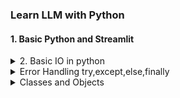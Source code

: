 ### Learn LLM with Python

#### 1. Basic Python and Streamlit

<details>
<summary>2. Basic IO in python</summary>


- Reading file is easy, opening a file in write mode and write in it using `file.write('The content you wanna write')` will cause overwrite, so be careful

```python
with open('filename.txt','w') as file:
    file.write("Hey, I was the text that overworte Everything!")
```

- to avoid this, write file in 'a' append mode
</details>

<details>
<summary>Error Handling try,except,else,finally</summary>

- Give good Errors to the customers, dumb like me who dont know wtf is going on, putting strings in their pincode and shit
- Errors like NameError, ZeroDivisionError classes are used to categorize the errors
```
try:
    file=open('Example.txt','r')
    c=1/0
    a=b
except NameError as err:
    print(err)
except Exception as expMain:
    print(expMain)

## If the try is successful, instead of exception, execute else
else:
    print("No Error Bro😁")

# Finally clock is executed regardless of the error or not
finally:
    if 'file' in locals() or not file.closed():
        file.close()
        print("File closed")
    print("Execution Complete✅")
```
</details>
<details>
<summary>Classes and Objects</summary>
- A bank account system would help us understand that a class is a blueprint to create an object(account1), reduce the redundancy in code , initialise the object creation with a `__init__(self,...)` constructor, takes first argument as `self` which is equivalent to `this` keyword in many languages



```
class BankAccount:
    def __init__(self,name,balance):
        self.name = name
        self.balance = balance
    
    def deposit(self,amount):
        if(self.balance<0):
            print("Can't Deposit! Balance Negative.")
        else:
            self.balance+=amount
            print(f"New Balance is {self.balance}/-")

    def withdraw(self,amount):
        if(self.balance<0):
            print("Can't Withdraw! Balance Negative.")
        else:
            self.balance-=amount
            print(f"{amount}/- deposited✅.\nNew Balance: {self.balance}")
    
    def get_balance(self):
        print(f"Your current balance is: {self.balance}/-")


account1 = BankAccount("Aditya",500)
print(account1.name)
account1.get_balance()
account1.withdraw(50)
account1.get_balance()
account1.deposit(4000)
```
</details>